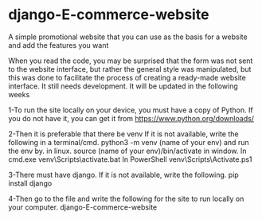 # django-E-commerce-website
A simple promotional website that you can use as the basis for a website and add the features you want

When you read the code, you may be surprised that the form was not sent to the website interface, but rather the general style was manipulated, but this was done to facilitate the process of creating a ready-made website interface.  It still needs development. It will be updated in the following weeks

1-To run the site locally on your device, you must have a copy of Python. If you do not have it, you can get it from
https://www.python.org/downloads/

2-Then it is preferable that there be venv If it is not available, write the following in a terminal/cmd.
python3 -m venv (name of your env) 
and run the env by.
in linux.
source (name of your env)/bin/activate
in window.
In cmd.exe
venv\Scripts\activate.bat
In PowerShell
venv\Scripts\Activate.ps1

 3-There must have django. If it is not available, write the following.
pip install django

 4-Then go to the file and write the following for the site to run locally on your computer.
django-E-commerce-website

